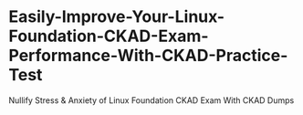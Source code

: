 # Easily-Improve-Your-Linux-Foundation-CKAD-Exam-Performance-With-CKAD-Practice-Test
Nullify Stress &amp; Anxiety of Linux Foundation CKAD Exam With CKAD Dumps
